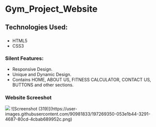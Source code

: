 # Gym_Project_Website
## Technologies Used:
### 
- HTML5
- CSS3
### Silent Features:
- Responsive Design.
- Unique and Dynamic Design.
- Contains HOME, ABOUT US, FITNESS CALCULATOR, CONTACT US, BUTTONS and other sections.

### Website Screeshot
<img src="C:\Users\Tariq\Pictures\Screenshots\Screenshot(318).png">
![Screenshot (319)](https://user-images.githubusercontent.com/90981833/197269350-053e1b44-3291-4687-80cd-4cbab689952c.png)
